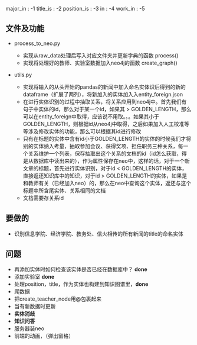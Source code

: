 
major_in : -1
title_is : -2
position_is : -3
in : -4
work_in : -5

## 文件及功能
- process_to_neo.py 
  - 实现从raw_data处理后写入对应文件夹并更新字典的函数 process()
  - 实现将处理好的教师、实验室数据加入neo4j的函数 create_graph()

- utils.py
  - 实现将输入的从头开始的pandas的新闻中加入命名实体识后得到的新的dataframe（扩展了两列），将新加入的实体加入入entity_foreign.json
  - 在进行实体识别的过程中抽取关系，将关系应用到neo4j中。首先我们有句子中实体的id，那么对于某一个id，如果其 > GOLDEN_LENGTH，那么可以在entity_foreign中取得，应该说不用取。。。如果其小于GOLDEN_LENGTH，则根据id从neo4j中取得，之后如果加入人工校准等等涉及修改实体的功能，那么可以根据其id进行修改
  - 只有在标题的实体中含有id小于GOLDEN_LENGTH的实体的时候我们才将别的实体纳入考量，抽取参加会议、获得奖项、担任职务三种关系，每一个关系维护一个列表，保存抽取出这个关系的文档的id（id怎么获取，得是从数据库中读出来的），作为属性保存在neo中，这样的话，对于一个新文章的标题，首先进行实体识别，对于id < GOLDEN_LENGTH的实体，直接返还知识库中的知识，对于id > GOLDEN_LENGTH的实体，如果是和教师有关（已经加入neo）的，那么在neo中查询这个实体，返还与这个标题中所含尾实体、关系相同的文档
  - 文档需要存关系id

## 要做的
- 识别信息学院、经济学院、教务处、信火相传的所有新闻的title的命名实体

## 问题
- 再添加实体时如何检查该实体是否已经在数据库中？ **done**
- 添加实验室 **done**
- 处理position，title，作为实体也构建到知识图谱里，**done**
- 爬数据
- 把create_teacher_node用@包裹起来
- 当有新数据时更新
- **实体消歧**
- **知识问答**
- 服务器装neo
- 前端的动画，（弹出窗格）